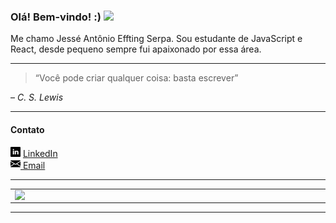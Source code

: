 <h3>Olá! Bem-vindo! :) <img src="https://camo.githubusercontent.com/e8e7b06ecf583bc040eb60e44eb5b8e0ecc5421320a92929ce21522dbc34c891/68747470733a2f2f6d656469612e67697068792e636f6d2f6d656469612f6876524a434c467a6361737252346961377a2f67697068792e676966" href="#" width="22px"></h3>

Me chamo Jessé Antônio Effting Serpa. Sou estudante de JavaScript e React, desde pequeno sempre fui apaixonado por essa área.
<hr>
<blockquote>“Você pode criar qualquer coisa: basta escrever”</blockquote> – <i>C. S. Lewis</i>
<hr>
<h4>Contato</h4>
<a href="https://www.linkedin.com/in/jessé-antônio-773a79217/"><img src="https://github.com/jesseantonio/jesseantonio/blob/main/linkedin.png" width="16"></img></a> <a href="https://www.linkedin.com/in/jess%C3%A9-ant%C3%B4nio-773a79217/"> LinkedIn</a> <br>
<a href="https://www.linkedin.com/in/jessé-antônio-773a79217/"><img src="https://github.com/jesseantonio/jesseantonio/blob/main/email.png" width="16"></img></a><a href="https://www.linkedin.com/in/jess%C3%A9-ant%C3%B4nio-773a79217/"> Email</a>
<hr>
<table>
    <tr>
        <td><img width="495px" align="left" src="https://github-readme-stats.vercel.app/api?username=jesseantonio&theme=buefy&hide=issues,stars&hide_border=trues&icon_color=333D57&title_color=333D57&custom_title=Estatísticas"/></td>
        <td><img width="400px" align="left" src="https://github-readme-stats.vercel.app/api/top-langs/?username=jesseantonio&layout=compact&theme=buefy&count_private=true&theme=default&showicons=true&title_color=333D57&custom_title=Linguagens" /></td>
    </tr>   
</table>
</center>
<hr>


